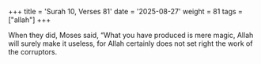 +++
title = 'Surah 10, Verses 81'
date = '2025-08-27'
weight = 81
tags = ["allah"]
+++

When they did, Moses said, “What you have produced is mere magic, Allah will surely make it useless, for Allah certainly does not set right the work of the corruptors.